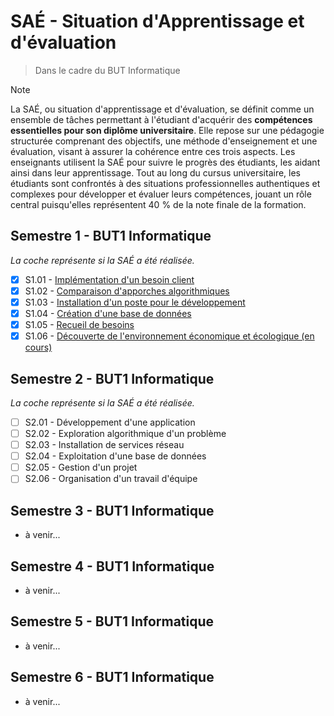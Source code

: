 # SAÉ - Situation d'Apprentissage et d'évaluation
> Dans le cadre du BUT Informatique

> [!NOTE]
>La SAÉ, ou situation d'apprentissage et d'évaluation, se définit comme un ensemble de tâches permettant à l'étudiant d'acquérir des **compétences essentielles pour son diplôme universitaire**. Elle repose sur une pédagogie structurée comprenant des objectifs, une méthode d'enseignement et une évaluation, visant à assurer la cohérence entre ces trois aspects. Les enseignants utilisent la SAÉ pour suivre le progrès des étudiants, les aidant ainsi dans leur apprentissage. Tout au long du cursus universitaire, les étudiants sont confrontés à des situations professionnelles authentiques et complexes pour développer et évaluer leurs compétences, jouant un rôle central puisqu'elles représentent 40 % de la note finale de la formation.

## Semestre 1 - BUT1 Informatique  
*La coche représente si la SAÉ a été réalisée.*

- [x] S1.01 - [Implémentation d'un besoin client](S1.01%20-%20Implémentation%20d'un%20besoin%20client)
- [x] S1.02 - [Comparaison d'apporches algorithmiques](S1.02%20-%20Comparaison%20d'apporches%20algorithmiques)
- [x] S1.03 - [Installation d'un poste pour le développement](S1.03%20-%20Installation%20d'un%20poste%20pour%20le%20développement)
- [x] S1.04 - [Création d'une base de données](S1.04%20-%20Création%20d'une%20base%20de%20données)
- [x] S1.05 - [Recueil de besoins](S1.05%20-%20Recueil%20de%20besoins)
- [x] S1.06 - [Découverte de l'environnement économique et écologique (en cours)](S1.06%20-%20Découverte%20de%20l'environnement%20économique%20et%20écologique)

## Semestre 2 - BUT1 Informatique
*La coche représente si la SAÉ a été réalisée.*

- [ ] S2.01 - Développement d'une application
- [ ] S2.02 - Exploration algorithmique d'un problème
- [ ] S2.03 - Installation de services réseau
- [ ] S2.04 - Exploitation d'une base de données
- [ ] S2.05 - Gestion d'un projet
- [ ] S2.06 - Organisation d'un travail d'équipe

## Semestre 3 - BUT1 Informatique

- à venir...
  
## Semestre 4 - BUT1 Informatique

- à venir...
  
## Semestre 5 - BUT1 Informatique

- à venir...
  
## Semestre 6 - BUT1 Informatique

- à venir...
